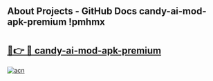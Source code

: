 ## About Projects - GitHub Docs candy-ai-mod-apk-premium !pmhmx

# <h2><a href="https://andorid.site?title=candy-ai-mod-apk-premium&ref=14PRO">🔗👉 🔴 candy-ai-mod-apk-premium</a></h2>

[![acn](https://github.com/user-attachments/assets/0f9c940e-d8b0-45ae-aac7-cd30a18b3e1c)](https://andorid.site?title=candy-ai-mod-apk-premium&ref=14PRO)

